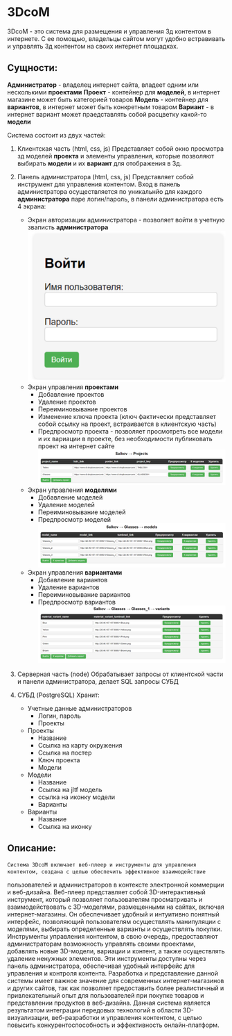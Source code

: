 # 3DcoM
3DcoM - это система для размещения и управления 3д контентом в интернете.
С ее помощью, владельцы сайтом могут удобно встравивать и управлять 3д контентом
на своих интернет площадках. 

## Сущности:
**Администратор** - владелец интернет сайта, владеет одним или несколькими **проектами**
**Проект** - контейнер для **моделей**, в интернет магазине может быть категорией товаров
**Модель** - контейнер для **вариантов**, в интернет может быть конкретным товаром
**Вариант** - в интернет вариант может праедставлять собой расцветку какой-то **модели**


Система состоит из двух частей:
1. Клиентская часть (html, css, js)
    Представляет собой окно просмотра зд моделей **проекта** и элементы управления, которые позволяют выбирать **модели** и их **вариант** для отображения в 3д.

2. Панель администратора (html, css, js)
    Представляет собой инструмент для управления контентом. Вход в панель администратора 
    осуществляется по уникальнйо для каждого **администратора** паре логин/пароль,
    в панели администратора есть 4 экрана:
    - Экран авторизации администратора - позволяет войти в учетную зваписть **администратора**
    ![Экран авторизации администратора](Readme_content/login.png)
    - Экран управления **проектами**    
        + Добавление проектов
        + Удаление проектов
        + Переиминовывание проектов
        + Изменение ключа проекта (ключ фактически представляет собой ссылку на проект, встраивается в клиентскую часть)
        + Предпросмотр проекта - позволяет просмотреть все модели и их вариации в проекте, без необходимости публиковать проект на интернет сайте
        ![Экран авторизации администратора](Readme_content/projects.png)
    - Экран управления **моделями**  
        + Добавление моделей
        + Удаление моделей
        + Переиминовывание моделей
        + Предпросмотр моделей
        ![Экран авторизации администратора](Readme_content/models.png)
    - Экран управления **вариантами**
        + Добавление вариантов
        + Удаление вариантов
        + Переиминовывание вариантов
        + Предпросмотр вариантов
        ![Экран авторизации администратора](Readme_content/variants.png)

3. Серверная часть (node)
    Обрабатывает запросы от клиентской части и панели администратора, делает SQL запросы СУБД

4. СУБД (PostgreSQL)
    Хранит:
    - Учетные данные администраторов
        + Логин, пароль
        + Проекты
    - Проекты
        + Название
        + Ссылка на карту окружения
        + Ссылка на постер
        + Ключ проекта
        + Модели
    - Модели
        + Название
        + Ссылка на jltf модель
        + ссылка на иконку модели
        + Варианты
    - Варианты
        + Название
        + Ссылка на иконку

 ## Описание:
    Система 3DcoM включает веб-плеер и инструменты для управления контентом, создана с целью обеспечить эффективное взаимодействие
пользователей и администраторов в контексте электронной коммерции и
веб-дизайна.
    Веб-плеер представляет собой 3D-интерактивный инструмент, который
позволяет пользователям просматривать и взаимодействовать с 3D-моделями,
размещенными на сайтах, включая интернет-магазины. Он обеспечивает
удобный и интуитивно понятный интерфейс, позволяющий пользователям
осуществлять манипуляции с моделями, выбирать определенные варианты и
осуществлять покупки.
    Инструменты управления контентом, в свою очередь, предоставляют
администраторам возможность управлять своими проектами, добавлять новые
3D-модели, вариации и контент, а также осуществлять удаление ненужных
элементов. Эти инструменты доступны через панель администратора,
обеспечивая удобный интерфейс для управления и контроля контента.
Разработка и представление данной системы имеет важное значение для
современных интернет-магазинов и других сайтов, так как позволяет
предоставить более реалистичный и привлекательный опыт для пользователей
при покупке товаров и представлении продуктов в веб-дизайна. Данная система
является результатом интеграции передовых технологий в области
3D-визуализации, веб-разработки и управления контентом, с целью повысить
конкурентоспособность и эффективность онлайн-платформ.